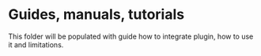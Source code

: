 # Guides, manuals, tutorials

This folder will be populated with guide how to integrate plugin,  how to use it and limitations.
